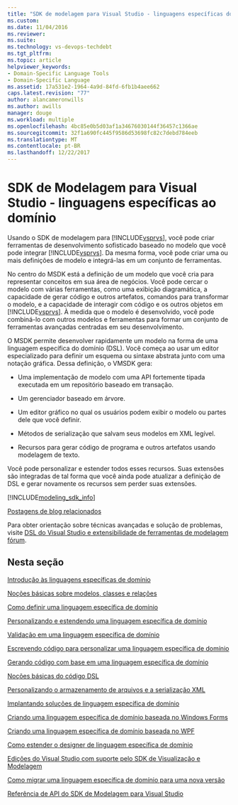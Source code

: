 ```yaml
---
title: "SDK de modelagem para Visual Studio - linguagens específicas do domínio | Microsoft Docs"
ms.custom: 
ms.date: 11/04/2016
ms.reviewer: 
ms.suite: 
ms.technology: vs-devops-techdebt
ms.tgt_pltfrm: 
ms.topic: article
helpviewer_keywords:
- Domain-Specific Language Tools
- Domain-Specific Language
ms.assetid: 17a531e2-1964-4a9d-84fd-6fb1b4aee662
caps.latest.revision: "77"
author: alancameronwills
ms.author: awills
manager: douge
ms.workload: multiple
ms.openlocfilehash: 4bc85e0b5d03af1a34676030144f36457c1366ae
ms.sourcegitcommit: 32f1a690fc445f9586d53698fc82c7debd784eeb
ms.translationtype: MT
ms.contentlocale: pt-BR
ms.lasthandoff: 12/22/2017
---
```

# <a name="modeling-sdk-for-visual-studio---domain-specific-languages"></a>SDK de Modelagem para Visual Studio - linguagens específicas ao domínio
Usando o SDK de modelagem para [!INCLUDE[vsprvs](../code-quality/includes/vsprvs_md.md)], você pode criar ferramentas de desenvolvimento sofisticado baseado no modelo que você pode integrar [!INCLUDE[vsprvs](../code-quality/includes/vsprvs_md.md)]. Da mesma forma, você pode criar uma ou mais definições de modelo e integrá-las em um conjunto de ferramentas.  
  
 No centro do MSDK está a definição de um modelo que você cria para representar conceitos em sua área de negócios. Você pode cercar o modelo com várias ferramentas, como uma exibição diagramática, a capacidade de gerar código e outros artefatos, comandos para transformar o modelo, e a capacidade de interagir com código e os outros objetos em [!INCLUDE[vsprvs](../code-quality/includes/vsprvs_md.md)]. À medida que o modelo é desenvolvido, você pode combiná-lo com outros modelos e ferramentas para formar um conjunto de ferramentas avançadas centradas em seu desenvolvimento.  
  
 O MSDK permite desenvolver rapidamente um modelo na forma de uma linguagem específica do domínio (DSL). Você começa ao usar um editor especializado para definir um esquema ou sintaxe abstrata junto com uma notação gráfica. Dessa definição, o VMSDK gera:  
  
-   Uma implementação de modelo com uma API fortemente tipada executada em um repositório baseado em transação.  
  
-   Um gerenciador baseado em árvore.  
  
-   Um editor gráfico no qual os usuários podem exibir o modelo ou partes dele que você definir.  
  
-   Métodos de serialização que salvam seus modelos em XML legível.  
  
-   Recursos para gerar código de programa e outros artefatos usando modelagem de texto.  
  
 Você pode personalizar e estender todos esses recursos. Suas extensões são integradas de tal forma que você ainda pode atualizar a definição de DSL e gerar novamente os recursos sem perder suas extensões.  
  
[!INCLUDE[modeling_sdk_info](includes/modeling_sdk_info.md)]
 
 [Postagens de blog relacionados](https://blogs.msdn.microsoft.com/visualstudioalm/tag/code-index/)
  
 Para obter orientação sobre técnicas avançadas e solução de problemas, visite [DSL do Visual Studio e extensibilidade de ferramentas de modelagem fórum](http://go.microsoft.com/fwlink/?LinkID=186074).  
  
## <a name="in-this-section"></a>Nesta seção  
 [Introdução às linguagens específicas de domínio](../modeling/getting-started-with-domain-specific-languages.md)  
  
 [Noções básicas sobre modelos, classes e relações](../modeling/understanding-models-classes-and-relationships.md)  
  
 [Como definir uma linguagem específica de domínio](../modeling/how-to-define-a-domain-specific-language.md)  
  
 [Personalizando e estendendo uma linguagem específica de domínio](../modeling/customizing-and-extending-a-domain-specific-language.md)  
  
 [Validação em uma linguagem específica de domínio](../modeling/validation-in-a-domain-specific-language.md)  
  
 [Escrevendo código para personalizar uma linguagem específica de domínio](../modeling/writing-code-to-customise-a-domain-specific-language.md)  
  
 [Gerando código com base em uma linguagem específica de domínio](../modeling/generating-code-from-a-domain-specific-language.md)  
  
 [Noções básicas do código DSL](../modeling/understanding-the-dsl-code.md)  
  
 [Personalizando o armazenamento de arquivos e a serialização XML](../modeling/customizing-file-storage-and-xml-serialization.md)  
  
 [Implantando soluções de linguagem específica de domínio](../modeling/deploying-domain-specific-language-solutions.md)  
  
 [Criando uma linguagem específica de domínio baseada no Windows Forms](../modeling/creating-a-windows-forms-based-domain-specific-language.md)  
  
 [Criando uma linguagem específica de domínio baseada no WPF](../modeling/creating-a-wpf-based-domain-specific-language.md)  
  
 [Como estender o designer de linguagem específica de domínio](../modeling/how-to-extend-the-domain-specific-language-designer.md)  
  
 [Edições do Visual Studio com suporte pelo SDK de Visualização e Modelagem](../modeling/supported-visual-studio-editions-for-visualization-amp-modeling-sdk.md)  
  
 [Como migrar uma linguagem específica de domínio para uma nova versão](../modeling/how-to-migrate-a-domain-specific-language-to-a-new-version.md)  
  
 [Referência de API do SDK de Modelagem para Visual Studio](../modeling/api-reference-for-modeling-sdk-for-visual-studio.md)
